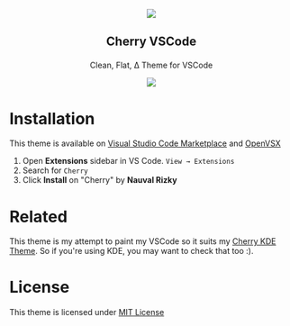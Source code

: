 <p align="center"><img src="https://raw.githubusercontent.com/nullxception/cherry-vscode/main/assets/cherry.png"/></p>
<h2><p align="center">Cherry VSCode</p></h2>
<p align="center">Clean, Flat, Δ Theme for VSCode</p>
<p align="center"><img src="https://raw.githubusercontent.com/nullxception/cherry-vscode/main/assets/preview-full.png"/></p>
</center>

# Installation

This theme is available on [Visual Studio Code Marketplace](https://marketplace.visualstudio.com/items?itemName=akamud.vscode-theme-onedark) and [OpenVSX](https://open-vsx.org/extension/nullxception/cherry-theme)

1. Open **Extensions** sidebar in VS Code. `View → Extensions`
2. Search for `Cherry`
3. Click **Install** on "Cherry" by **Nauval Rizky**


# Related
This theme is my attempt to paint my VSCode so it suits my [Cherry KDE Theme](https://github.com/nullxception/cherry-kde-theme). So if you're using KDE, you may want to check that too :).

# License
This theme is licensed under [MIT License](LICENSE)
